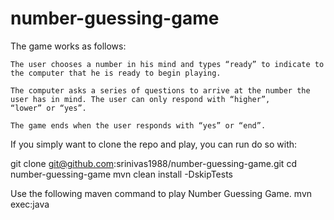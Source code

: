 # number-guessing-game

The game works as follows:

    The user chooses a number in his mind and types “ready” to indicate to the computer that he is ready to begin playing.

    The computer asks a series of questions to arrive at the number the user has in mind. The user can only respond with “higher”,
    “lower” or “yes”.

    The game ends when the user responds with “yes” or “end”.


If you simply want to clone the repo and play, you can run do so with:

git clone git@github.com:srinivas1988/number-guessing-game.git
cd number-guessing-game
mvn clean install -DskipTests


Use the following maven command to play Number Guessing Game.
mvn exec:java